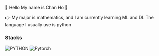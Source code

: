 👋 Hello My name is Chan Ho 👋

:point_right: My major is mathematics, and I am currently learning ML and DL
The language I usually use is python

### Stacks
![PYTHON](https://img.shields.io/badge/-python-blue) ![Pytorch](https://img.shields.io/badge/-pytorch-red)
